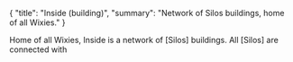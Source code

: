 {
	"title": "Inside (building)",
	"summary": "Network of Silos buildings, home of all Wixies."
}

<!--METADATA-->
<!--CONTENT-->

Home of all Wixies, Inside is a network of [Silos] buildings. All [Silos] are connected with